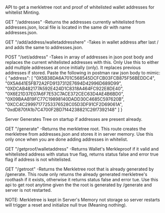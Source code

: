 API to get a merkletree root and proof of whitelisted wallet addresses for whitelist Minting.

GET "/addresses"
-Returns the addresses currently whitelisted from addresses.json, local file is located in the same dir with name addresses.json.

GET "/add/address/walletaddresshere"
-Takes in wallet address after last / and adds the same to addresses.json.

POST "/set/address"
-Takes in array of addresses in json post body and replaces the current whitelisted addresses with this. Only Use this to either add multiple addresses at once initially (only). It replaces previous addresses if stored. Paste the following in postman raw json body to mimic:
{
"address": [
"0X5B38DA6A701C568545DCFCB03FCB875F56BEDDC4",
"0X5A641E5FB72A2FD9137312E7694D42996D689D99",
"0XDCAB482177A592E424D1C8318A464FC922E8DE40",
"0X6E21D37E07A6F7E53C7ACE372CEC63D4AE4B6BD0",
"0X09BAAB19FC77C19898140DADD30C4685C597620B",
"0XCC4C29997177253376528C05D3DF91CF2D69061A",
"0xdD870fA1b7C4700F2BD7f44238821C26f7392148"
]
}

Server Generates Tree on startup if addresses are present already.

GET "/generate"
-Returns the merkletree root. This route creates the merkletree from addresses.json and stores it in server memory. Use this only once when you are done adding addresses in whitelist.

GET "/getproof/walletaddress"
-Returns Wallet's Merkleproof if it valid and whitelisted address with status true flag, returns status false and error true flag if address is not whitelisted.

GET "/getroot"
-Returns the Merkletree root that is already generated by /generate. This route only returns the already generated merkletree's roothash if it exists, otherwise it returns status false and error tue. Use this api to get root anytime given the the root is generated by /generate and server is not restarted.

NOTE: Merkletree is kept in Server's Memory not storage so server restarts will trigger a reset and initialize null true (Meaning nothing).
